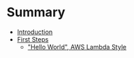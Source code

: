 # Summary

* [Introduction](intro/intro.md)
* [First Steps](firststeps/README.md)
  * ["Hello World", AWS Lambda Style](firststeps/hello.md)
